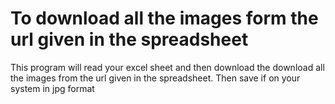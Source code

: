 # To download all the images form the url given in the spreadsheet
This program will read your excel sheet and then download the download all the images from the url given in the spreadsheet. Then save if on your system in jpg format

